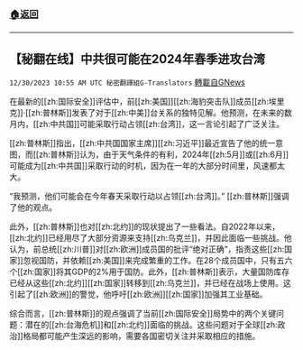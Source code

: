###  [:house:返回](README.md)
---


## 【秘翻在线】中共很可能在2024年春季进攻台湾
`12/30/2023 10:55 AM UTC 秘密翻譯組G-Translators` [轉載自GNews](https://gnews.org/articles/2167212)

在最新的[[zh:国际安全]]评估中，前[[zh:美国]][[zh:海豹突击队]]成员[[zh:埃里克]]·[[zh:普林斯]]发表了对于[[zh:中美]]台关系的独特见解。他预测，在未来的数月内，[[zh:中共国]]可能采取行动占领[[zh:台湾]]，这一言论引起了广泛关注。

[[zh:普林斯]]指出，[[zh:中共国国家主席]][[zh:习近平]]最近宣告了他的统一意图，而[[zh:普林斯]]认为，由于天气条件的有利，2024年[[zh:5月]]或[[zh:6月]]可能成为[[zh:中共国]]采取行动的时机，因为在一年的大部分时间里，风速都太大。

“我预测，他们可能会在今年春天采取行动以占领[[zh:台湾]]。” [[zh:普林斯]]强调了他的观点。

此外，[[zh:普林斯]]也对[[zh:北约]]的现状提出了一些看法。自2022年以来，[[zh:北约]]已经用尽了大部分资源来支持[[zh:乌克兰]]，并因此面临一些挑战。他认为，前总统[[zh:川普]]对[[zh:欧洲]]成员国的批评“绝对正确”，指责这些[[zh:国家]]忽视国防，并依赖[[zh:美国]]来完成繁重的工作。在28个成员国中，只有五六个[[zh:国家]]将其GDP的2%用于国防。此外，[[zh:普林斯]]表示，大量国防库存已经从这些[[zh:北约]][[zh:国家]]转移到[[zh:乌克兰]]，并已经在战场上使用。这引起了[[zh:欧洲]]的警觉，他呼吁[[zh:欧洲]][[zh:国家]]加强其工业基础。

综合而言，[[zh:普林斯]]的观点强调了当前[[zh:国际安全]]局势中的两个关键问题：潜在的[[zh:台海危机]]和[[zh:北约]]面临的挑战。这些问题对于全球[[zh:政治]]格局都可能产生深远的影响，需要各国密切关注并采取相应的措施。
